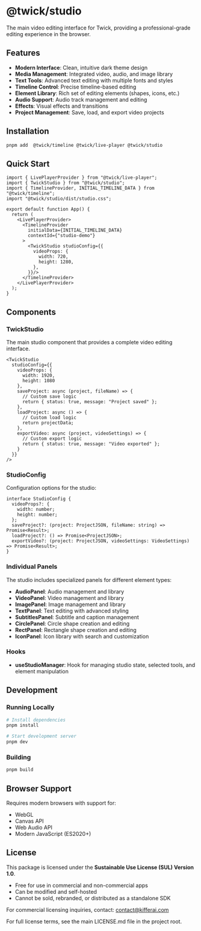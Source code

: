 # @twick/studio

The main video editing interface for Twick, providing a professional-grade editing experience in the browser.

## Features

- **Modern Interface**: Clean, intuitive dark theme design
- **Media Management**: Integrated video, audio, and image library
- **Text Tools**: Advanced text editing with multiple fonts and styles
- **Timeline Control**: Precise timeline-based editing
- **Element Library**: Rich set of editing elements (shapes, icons, etc.)
- **Audio Support**: Audio track management and editing
- **Effects**: Visual effects and transitions
- **Project Management**: Save, load, and export video projects

## Installation

```bash
pnpm add  @twick/timeline @twick/live-player @twick/studio
```

## Quick Start

```tsx
import { LivePlayerProvider } from "@twick/live-player";
import { TwickStudio } from "@twick/studio";
import { TimelineProvider, INITIAL_TIMELINE_DATA } from "@twick/timeline";
import "@twick/studio/dist/studio.css";

export default function App() {
  return (
    <LivePlayerProvider>
      <TimelineProvider
        initialData={INITIAL_TIMELINE_DATA}
        contextId={"studio-demo"}
      >
        <TwickStudio studioConfig={{
          videoProps: {
            width: 720,
            height: 1280,
          },
        }}/>
      </TimelineProvider>
    </LivePlayerProvider>
  );
}
```

## Components

### TwickStudio

The main studio component that provides a complete video editing interface.

```tsx
<TwickStudio 
  studioConfig={{
    videoProps: {
      width: 1920,
      height: 1080
    },
    saveProject: async (project, fileName) => {
      // Custom save logic
      return { status: true, message: "Project saved" };
    },
    loadProject: async () => {
      // Custom load logic
      return projectData;
    },
    exportVideo: async (project, videoSettings) => {
      // Custom export logic
      return { status: true, message: "Video exported" };
    }
  }}
/>
```

### StudioConfig

Configuration options for the studio:

```tsx
interface StudioConfig {
  videoProps?: {
    width: number;
    height: number;
  };
  saveProject?: (project: ProjectJSON, fileName: string) => Promise<Result>;
  loadProject?: () => Promise<ProjectJSON>;
  exportVideo?: (project: ProjectJSON, videoSettings: VideoSettings) => Promise<Result>;
}
```

### Individual Panels

The studio includes specialized panels for different element types:

- **AudioPanel**: Audio management and library
- **VideoPanel**: Video management and library  
- **ImagePanel**: Image management and library
- **TextPanel**: Text editing with advanced styling
- **SubtitlesPanel**: Subtitle and caption management
- **CirclePanel**: Circle shape creation and editing
- **RectPanel**: Rectangle shape creation and editing
- **IconPanel**: Icon library with search and customization

### Hooks

- **useStudioManager**: Hook for managing studio state, selected tools, and element manipulation

## Development

### Running Locally

```bash
# Install dependencies
pnpm install

# Start development server
pnpm dev
```

### Building

```bash
pnpm build
```

## Browser Support

Requires modern browsers with support for:
- WebGL
- Canvas API
- Web Audio API
- Modern JavaScript (ES2020+)

## License

This package is licensed under the **Sustainable Use License (SUL) Version 1.0**.

- Free for use in commercial and non-commercial apps
- Can be modified and self-hosted
- Cannot be sold, rebranded, or distributed as a standalone SDK

For commercial licensing inquiries, contact: contact@kifferai.com

For full license terms, see the main LICENSE.md file in the project root.
